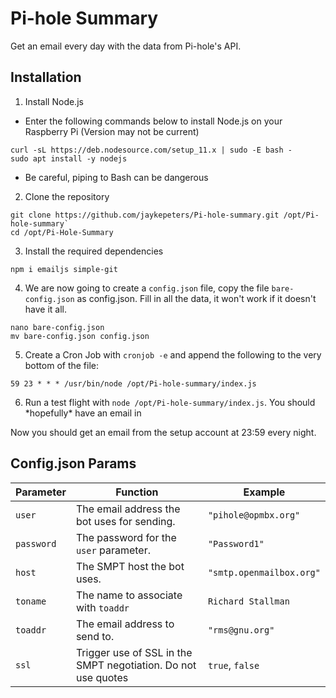 # Pi-hole Summary
Get an email every day with the data from Pi-hole's API.

## Installation
1. Install Node.js
- Enter the following commands below to install Node.js on your Raspberry Pi (Version may not be current)
```
curl -sL https://deb.nodesource.com/setup_11.x | sudo -E bash -
sudo apt install -y nodejs
```
- Be careful, piping to Bash can be dangerous

2. Clone the repository
```
git clone https://github.com/jaykepeters/Pi-hole-summary.git /opt/Pi-hole-summary`
cd /opt/Pi-Hole-Summary
```

3. Install the required dependencies
```
npm i emailjs simple-git
```

4. We are now going to create a `config.json` file, copy the file `bare-config.json` as config.json. Fill in all the data, it won't work if it doesn't have it all.
```
nano bare-config.json
mv bare-config.json config.json
```

5. Create a Cron Job with `cronjob -e` and append the following to the very bottom of the file:
```
59 23 * * * /usr/bin/node /opt/Pi-hole-summary/index.js
```

6. Run a test flight with `node /opt/Pi-hole-summary/index.js`. You should \*hopefully\* have an email in

Now you should get an email from the setup account at 23:59 every night.
## Config.json Params

|Parameter|Function|Example|
|---|---|---|
|`user`|The email address the bot uses for sending.|`"pihole@opmbx.org"`|
|`password`|The password for the `user` parameter.|`"Password1"`|
|`host`|The SMPT host the bot uses.|`"smtp.openmailbox.org"`|
|`toname`|The name to associate with `toaddr`|`Richard Stallman`|
|`toaddr`|The email address to send to.|`"rms@gnu.org"`|
|`ssl`|Trigger use of SSL in the SMPT negotiation. Do not use quotes|`true`, `false`|
